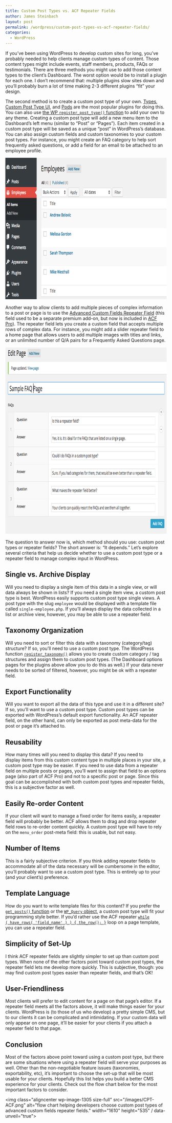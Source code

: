 ```yaml
---
title: Custom Post Types vs. ACF Repeater Fields
author: James Steinbach
layout: post
permalink: /wordpress/custom-post-types-vs-acf-repeater-fields/
categories:
  - WordPress
---
```

If you’ve been using WordPress to develop custom sites for long, you’ve probably needed to help clients manage custom types of content. Those content types might include events, staff members, products, FAQs or testimonials. There are three methods you might use to add those content types to the client’s Dashboard. The worst option would be to install a plugin for each one. I don’t recommend that: multiple plugins slow sites down and you’ll probably burn a lot of time making 2-3 different plugins &#8220;fit&#8221; your design.

The second method is to create a custom post type of your own. <a title="WP Types Plugin" href="http://wp-types.com/" target="_blank">Types</a>, <a title="WP Custom Post Type UI Plugin" href="https://wordpress.org/plugins/custom-post-type-ui/" target="_blank">Custom Post Type UI</a>, and <a title="WP Pods Plugin" href="http://pods.io/" target="_blank">Pods</a> are the most popular plugins for doing this. You can also use <a title="WordPress Codex: register_post_type()" href="http://codex.wordpress.org/Post_Types#Custom_Post_Types" target="_blank">the WP `register_post_type()` function</a> to add your own to any theme. Creating a custom post type will add a new menu item to the Dashboard’s left menu (similar to “Post” or “Pages”). Each item created in a custom post type will be saved as a unique “post” in WordPress’s database. You can also assign custom fields and custom taxonomies to your custom post types. For instance, you might create an FAQ category to help sort frequently asked questions, or add a field for an email to be attached to an employee profile.

<img class="aligncenter size-full wp-image-1302" src="/images/custom-post-types.png" alt="screenshot of a custom post type in the WordPress dashboard" width="800" height="440" />

Another way to allow clients to add multiple pieces of complex information to a post or page is to use the <a title="WP Advanced Custom Fields: Repeater Field" href="http://www.advancedcustomfields.com/add-ons/repeater-field/" target="_blank">Advanced Custom Fields Repeater Field</a> (this field used to be a separate premium add-on, but now is included in <a title="Advanced Custom Fields Pro" href="http://www.advancedcustomfields.com/pro/" target="_blank">ACF Pro</a>). The repeater field lets you create a custom field that accepts multiple rows of complex data. For instance, you might add a slider repeater field to a home page that allows users to add multiple images with titles and links, or an unlimited number of Q/A pairs for a Frequently Asked Questions page.

<img class="aligncenter size-full wp-image-1303" src="/images/repeater-field.png" alt="screenshot of a repeater field in the WordPress dashboard" width="890" height="580" />

The question to answer now is, which method should you use: custom post types or repeater fields? The short answer is: “It depends.” Let’s explore several criteria that help us decide whether to use a custom post type or a repeater field to manage complex input in WordPress.

## Single vs. Archive Display

Will you need to display a single item of this data in a single view, or will data always be shown in lists? If you need a single item view, a custom post type is best. WordPress easily supports custom post type single views. A post type with the slug `employee` would be displayed with a template file called `single-employee.php`. If you’ll always display the data collected in a list or archive view, however, you may be able to use a repeater field.

## Taxonomy Organization

Will you need to sort or filter this data with a taxonomy (category/tag) structure? If so, you’ll need to use a custom post type. The WordPress function <a title="WordPress Codex: register_taxonomy() function" href="http://codex.wordpress.org/Function_Reference/register_taxonomy" target="_blank"><code>register_taxonomy()</code></a> allows you to create custom category / tag structures and assign them to custom post types. (The Dashboard options pages for the plugins above allow you to do this as well.) If your data never needs to be sorted of filtered, however, you might be ok with a repeater field.

## Export Functionality

Will you want to export all the data of this type and use it in a different site? If so, you’ll want to use a custom post type. Custom post types can be exported with WordPress’s default export functionality. An ACF repeater field, on the other hand, can only be exported as post meta-data for the post or page it’s attached to.

## Reusability

How many times will you need to display this data? If you need to display items from this custom content type in multiple places in your site, a custom post type may be easier. If you need to use data from a repeater field on multiple posts or pages, you’ll want to assign that field to an options page (also part of ACF Pro) and not to a specific post or page. Since this goal can be accomplished with both custom post types and repeater fields, this is a subjective factor as well.

## Easily Re-order Content

If your client will want to manage a fixed order for items easily, a repeater field will probably be better. ACF allows them to drag and drop repeater field rows to re-order content quickly. A custom post type will have to rely on the `menu_order` post-meta field: this is usable, but not easy.

## Number of Items

This is a fairly subjective criterion. If you think adding repeater fields to accommodate all of the data necessary will be cumbersome in the editor, you’ll probably want to use a custom post type. This is entirely up to your (and your client’s) preference.

## Template Language

How do you want to write template files for this content? If you prefer the <a title="WordPress Codex: get_post() function" href="http://codex.wordpress.org/Template_Tags/get_posts" target="_blank">`get_posts()` function</a> or the <a title="WordPress Codex: WP_Query() object" href="http://codex.wordpress.org/Class_Reference/WP_Query" target="_blank">`WP_Query` object</a>, a custom post type will fit your programming style better. If you’d rather use the ACF repeater <a title="WP ACF have_rows() function" href="http://www.advancedcustomfields.com/resources/have_rows/" target="_blank"><code>while ( have_rows( 'field_name' ) ) { the_row(); }</code></a> loop on a page template, you can use a repeater field.

## Simplicity of Set-Up

I think ACF repeater fields are slightly simpler to set up than custom post types. When none of the other factors point toward custom post types, the repeater field lets me develop more quickly. This is subjective, though: you may find custom post types easier than repeater fields, and that’s OK!

## User-Friendliness

Most clients will prefer to edit content for a page on that page’s editor. If a repeater field meets all the factors above, it will make things easier for your clients. WordPress is (to those of us who develop) a pretty simple CMS, but to our clients it can be complicated and intimidating. If your custom data will only appear on one page, it’ll be easier for your clients if you attach a repeater field to that page.

## Conclusion

Most of the factors above point toward using a custom post type, but there are some situations where using a repeater field will serve your purposes as well. Other than the non-negotiable feature issues (taxonomies, exportability, etc), it’s important to choose the set-up that will be most usable for your clients. Hopefully this list helps you build a better CMS experience for your clients. Check out the flow chart below for the most important factors to consider.

<img class="aligncenter wp-image-1305 size-full" src="/images/CPT-ACF.png" alt="flow chart helping developers choose custom post types of advanced custom fields repeater fields." width="1610" height="535" / data-unveil="true">